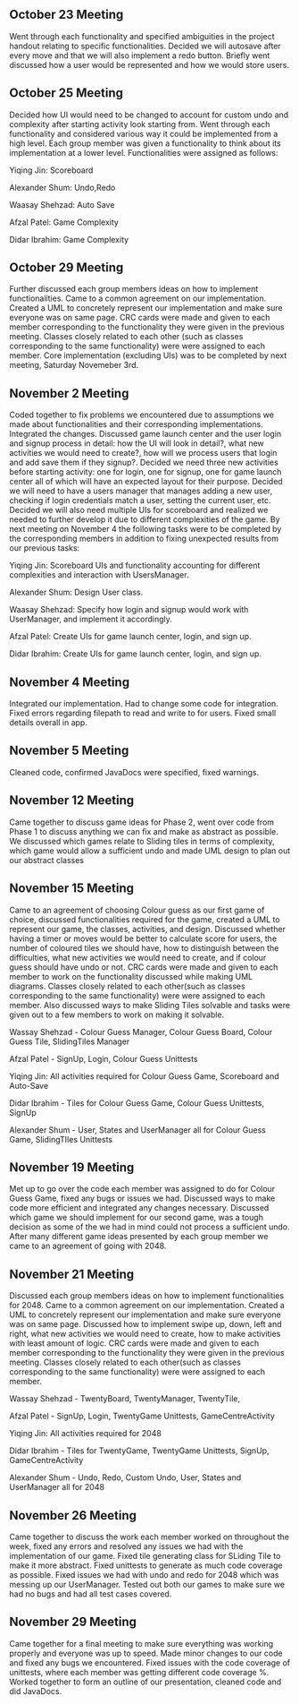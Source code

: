 ## October 23 Meeting
Went through each functionality and specified ambiguities in the project handout relating to
specific functionalities. Decided we will autosave after every move and that we will also implement
a redo button. Briefly went discussed how a user would be represented and how we would store users.

## October 25 Meeting
Decided how UI would need to be changed to account for custom undo and complexity after starting
activity look starting from. Went through each functionality and considered various way it could
be implemented from a high level. Each group member was given a functionality to think
about its implementation at a lower level. Functionalities were assigned as follows:

Yiqing Jin: Scoreboard

Alexander Shum: Undo,Redo

Waasay Shehzad: Auto Save

Afzal Patel: Game Complexity

Didar Ibrahim: Game Complexity

## October 29 Meeting
Further discussed each group members ideas on how to implement functionalities. Came to a common
agreement on our implementation. Created a UML to concretely represent our implementation and make
sure everyone was on same page. CRC cards were made and given to each member corresponding to the
functionality they were given in the previous meeting. Classes closely related to each other
(such as classes corresponding to the same functionality) were were assigned to each member.
Core implementation (excluding UIs) was to be completed by next meeting, Saturday Novemeber 3rd.

## November 2 Meeting
Coded together to fix problems we encountered due to assumptions we made about functionalities
and their corresponding implementations. Integrated the changes. Discussed game launch center and
the user login and signup process in detail: how the UI will look in detail?, what new activities
we would need to create?, how will we process users that login and add save them if they signup?.
Decided we need three new activities before starting activity: one for login, one for signup,
one for game launch center all of which will have an expected layout for their purpose.
Decided we will need to have a users manager that manages adding a new user, checking if login
credentials match a user, setting the current user, etc. Decided we will also need multiple UIs
for scoreboard and realized we needed to further develop it due to different complexities of the
game. By next meeting on November 4 the following tasks were to be completed by the corresponding
members in addition to fixing unexpected results from our previous tasks:

Yiqing Jin: Scoreboard UIs and functionality accounting for different complexities and interaction
with UsersManager.

Alexander Shum: Design User class.

Waasay Shehzad: Specify how login and signup would work with UserManager, and implement it
accordingly.

Afzal Patel: Create UIs for game launch center, login, and sign up.

Didar Ibrahim: Create UIs for game launch center, login, and sign up.

## November 4 Meeting
Integrated our implementation. Had to change some code for integration. Fixed errors regarding
filepath to read and write to for users. Fixed small details overall in app.

## November 5 Meeting
Cleaned code, confirmed JavaDocs were specified, fixed warnings.

## November 12 Meeting
Came together to discuss game ideas for Phase 2, went over code from Phase 1 to discuss anything
we can fix and make as abstract as possible. We discussed which games relate to Sliding tiles in
terms of complexity, which game would allow a sufficient undo and made UML design to plan out our
abstract classes



## November 15 Meeting
Came to an agreement of choosing Colour guess as our first game of choice, discussed functionalities
required for the game, created a UML to represent our game, the classes, activities, and design.
Discussed whether having a timer or moves would be better to calculate score for users, the number
of coloured tiles we should have, how to distinguish between the difficulties, what new activities
we would need to create, and if colour guess should have undo or not. CRC cards were made and given
to each member to work on the functionality discussed while making UML diagrams. Classes closely
related to each other(such as classes corresponding to the same functionality) were were assigned
to each member. Also discussed ways to make Sliding Tiles solvable and tasks were given out to a
few members to work on making it solvable.

Wassay Shehzad - Colour Guess Manager, Colour Guess Board, Colour Guess Tile, SlidingTiles Manager

Afzal Patel - SignUp, Login, Colour Guess Unittests

Yiqing Jin: All activities required for Colour Guess Game, Scoreboard and Auto-Save

Didar Ibrahim - Tiles for Colour Guess Game, Colour Guess Unittests, SignUp

Alexander Shum - User, States and  UserManager all for Colour Guess Game, SlidingTIles Unittests



## November 19 Meeting
Met up to go over the code each member was assigned to do for Colour Guess Game, fixed any bugs or
issues we had. Discussed ways to make code more efficient and integrated any changes necessary.
Discussed which game we should implement for our second game, was a tough decision as some of the
we had in mind could not process a sufficient undo. After many different game ideas presented by
each group member we came to an agreement of going with 2048.

## November 21 Meeting
Discussed each group members ideas on how to implement functionalities for 2048. Came to a common
agreement on our implementation. Created a UML to concretely represent our implementation and make
sure everyone was on same page. Discussed how to implement swipe up, down, left and right, what new
activities we would need to create, how to make activities with least amount of logic.
CRC cards were made and given to each member corresponding to the functionality they were given in
the previous meeting. Classes closely related to each other(such as classes corresponding to the
same functionality) were were assigned to each member.

Wassay Shehzad - TwentyBoard, TwentyManager, TwentyTile,

Afzal Patel - SignUp, Login, TwentyGame Unittests, GameCentreActivity

Yiqing Jin: All activities required for 2048

Didar Ibrahim - Tiles for TwentyGame, TwentyGame Unittests, SignUp, GameCentreActivity

Alexander Shum - Undo, Redo, Custom Undo, User, States and  UserManager all for 2048

## November 26 Meeting
Came together to discuss the work each member worked on throughout the week, fixed any errors and
resolved any issues we had with the implementation of our game. Fixed tile generating class for
SLiding Tile to make it more abstract. Fixed unittests to generate as much code coverage as possible.
Fixed issues we had with undo and redo for 2048 which was messing up our UserManager. Tested out
both our games to make sure we had no bugs and had all test cases covered.

## November 29 Meeting
Came together for a final meeting to make sure everything was working properly and everyone was up
to speed. Made minor changes to our code and fixed any bugs we encountered. Fixed issues with the
code coverage of unittests, where each member was getting different code coverage %. Worked together
to form an outline of our presentation, cleaned code and did JavaDocs.













